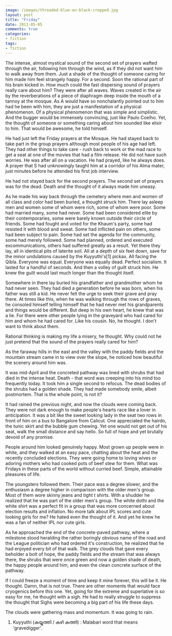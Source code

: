 ```yaml
---
image: /images/threaded-blue-on-black-cropped.jpg
layout: post
title: "Friday"
date: 2011-05-05
comments: true
categories:
- fiction
tags:
- fiction
---
```

The intense, almost mystical sound of the second set of prayers wafted through the air, following him through the wind, as if they did not want him to walk away from them. Just a shade of the thought of someone caring for him made him feel strangely happy. For a second. Soon the rational part of his brain kicked in. How much could the fast dispersing sound of prayers really care about him? They were after all waves. Waves created in the air by the reverberations of a piece of diaphragm deep inside the mouth of a tannoy at the mosque. As A would have so nonchalantly pointed out to him had he been with him, they are just a manifestation of a physical phenomenon. Of a physical phenomenon that was simple and simplistic. And the bugger would be immensely convincing, just like Paulo Coelho. Yet, the thought of someone or something caring about him sounded like elixir to him. That would be awesome, he told himself.

He had just left the Friday prayers at the Mosque. He had stayed back to take part in the group prayers although most people of his age had left. They had other things to take care - rush back to work or the mad race to get a seat at one of the movies that had a film release. He did not have such worries. He was after all on a vacation. He had prayed, like he always does. A prayer that S had unknowingly taught him at a corridor of his Alma mater, just minutes before he attended his first job interview.

He had not stayed back for the second prayers. The second set of prayers was for the dead. Death and the thought of it always made him uneasy.

As he made his way back through the cemetery where men and women of all class and color had been buried, a thought struck him. There lay asleep men and women some of whom were rich, some of whom were poor. Some had married many, some had never. Some had been considered elite by their contemporaries, some were barely known outside their circle of friends. Some had fought and voted for the Khaum's party, some had resisted it with blood and sweat. Some had inflicted pain on others, some had been subject to pain. Some had set the agenda for the community, some had merely followed. Some had planned, ordered and executed excommunications, others had suffered greatly as a result. Yet there they lay, all in identical pits of laterite soil. All at a depth of six feet down, save for the minor undulations caused by the Kuyyuthi's[1] pickax. All facing the Qibla. Everyone was equal. Everyone was equally dead. Perfect socialism. It lasted for a handful of seconds. And then a volley of guilt struck him. He knew the guilt would last much longer than the thought itself.

Somewhere in there lay buried his grandfather and grandmother whom he had never seen. They had died a generation before he was born, when his father was still a kid. He never felt the urge to seek their grave and pray there. At times like this, when he was walking through the rows of graves, he consoled himself telling himself that he had never met his grandparents and things would be different. But deep in his own heart, he knew that was a lie. For there were other people lying in the graveyard who had cared for him and whom he had cared for. Like his cousin. No, he thought. I don't want to think about them.

Rational thinking is making my life a misery, he thought. Why could not he just pretend that the sound of the prayers really cared for him?

As the faraway hills in the east and the valley with the paddy fields and the mountain stream came in to view over the slope, he noticed how beautiful the scenery around him was.

It was mid-April and the concreted pathway was lined with shrubs that had died in the intense heat. Death - that word was creeping into his mind too frequently today. It took him a single second to refocus. The dead bodies of the shrubs had a golden shade. They had made somebody smile, albeit postmortem. That is the whole point, is not it?

It had rained the previous night, and now the clouds were coming back. They were not dark enough to make people's hearts race like a lover in anticipation. It was a bit like the sweet looking lady in the seat two rows in front of him on a bus to Bangalore from Calicut. One appreciated the hairdo, the tunic skirt and the bubble gum chewing. Yet one would not get out of his seat, walk the small distance and say hello. So full of hope and yet brutally devoid of any promise.

People around him looked genuinely happy. Most grown up people were in white, and they walked at an easy pace, chatting about the heat and the recently concluded elections. They were going home to loving wives or adoring mothers who had cooked pots of beef stew for them. What was Fridays in these parts of the world without curried beef. Simple, attainable pleasures of life.

The youngsters followed them. Their pace was a degree slower, and the enthusiasm a degree higher in comparison with the older men's group. Most of them wore skinny jeans and tight t shirts. With a shudder he realized that he was part of the older men's group. The white dothi and the white shirt was a perfect fit in a group that was more concerned about election results and inflation. No more talk about IPL scores and cute looking girls for me? He hated even the thought of it. And yet he knew he was a fan of neither IPL nor cute girls.

As he approached the end of the concrete-paved pathway, where a milestone stood heralding the rather boringly obvious name of the road and the League politician who had ordered it's construction, he realized that he had enjoyed every bit of that walk. The grey clouds that gave every beholder a bolt of hope, the paddy fields and the stream that was always there, the shrubs that were once green and now a golden shade of death, the happy people around him, and even the clean concrete surface of the pathway.

If I could freeze a moment of time and keep it mine forever, this will be it. He thought. Damn, that is not true. There are other moments that would face cryogenics before this one. Yet, going for the extreme and superlative is so easy for me, he thought with a sigh. He had to really struggle to suppress the thought that Sighs were becoming a big part of his life these days.

The clouds were gathering mass and momentum. It was going to rain.

1. Kuyyuthi (കുയ്യുത്തി / കുഴി കുത്തി) : Malabari word that means 'gravedigger'.

